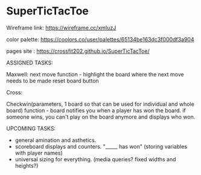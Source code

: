 # SuperTicTacToe

Wireframe link: https://wireframe.cc/xmIuzJ

color palette: https://coolors.co/user/palettes/65134be163dc3f000df3a904

pages site : https://crossfit202.github.io/SuperTicTacToe/

ASSIGNED TASKS: 

Maxwell: 
next move function - highlight the board where the next move needs to be made
reset board button

Cross:

Checkwin(parameters, 1 board so that can be used for individual and whole board) function - board notifies you when a player has won the board. 
if someone wins, you can't play on the board anymore and displays who won. 

UPCOMING TASKS: 

- general amination and asthetics. 
- scoreboard displays and counters. "_____ has won" (storing variables with player names)
- universal sizing for everything. (media queries? fixed widths and heights?)




